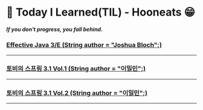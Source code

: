 # 📘 Today I Learned(TIL) - Hooneats 😁
##### If you don't progress, you fall behind.

### [Effective Java 3/E (String author = "Joshua Bloch";)](https://github.com/Hooneats/TIL/blob/main/Efective_Java/Efective_Java.md)
---
### [토비의 스프링 3.1 Vol.1 (String author = "이밀민";)](https://github.com/Hooneats/TIL/blob/main/Toby's_Spring_Vol1/ToBy's_Spring_Vol1.md)
---
### [토비의 스프링 3.1 Vol.2 (String author = "이밀민";)](https://github.com/Hooneats/TIL/blob/main/Toby's_Spring_Vol2/ToBy's_Spring_Vol2.md)
---
